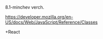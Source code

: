 8.1-minchev verch.

https://developer.mozilla.org/en-US/docs/Web/JavaScript/Reference/Classes

+React